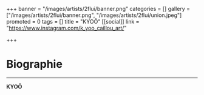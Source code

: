 +++
banner = "/images/artists/2flui/banner.png"
categories = []
gallery = ["/images/artists/2flui/banner.png", "/images/artists/2flui/union.jpeg"]
promoted = 0
tags = []
title = "KYOÔ"
[[social]]
link = "https://www.instagram.com/k_yoo_caillou_art/"

+++
# Biographie

***

**KYOÔ**